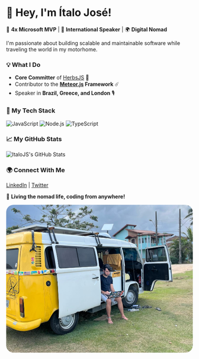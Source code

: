 # 👋 Hey, I'm Ítalo José!  

🚀 **4x Microsoft MVP** | 🎤 **International Speaker** | 🌍 **Digital Nomad**  

I'm passionate about building scalable and maintainable software while traveling the world in my motorhome.  

### 💡 What I Do  
- **Core Committer** of [HerbsJS](https://herbsjs.org/) 🌿  
- Contributor to the **[Meteor.js](https://www.meteor.com/) Framework** ☄️  
- Speaker in **Brazil, Greece, and London** 🎙️  

### 🚀 My Tech Stack  
![JavaScript](https://img.shields.io/badge/JavaScript-F7DF1E?style=for-the-badge&logo=javascript&logoColor=black) ![Node.js](https://img.shields.io/badge/Node.js-339933?style=for-the-badge&logo=node.js&logoColor=white) ![TypeScript](https://img.shields.io/badge/TypeScript-007ACC?style=for-the-badge&logo=typescript&logoColor=white)  

### 📈 My GitHub Stats  
![ItaloJS's GitHub Stats](https://github-readme-stats.vercel.app/api?username=italojs&show_icons=true&title_color=fff&icon_color=79ff97&text_color=9f9f9f&bg_color=151515&count_private=true)  

### 🌍 Connect With Me  
[LinkedIn](https://linkedin.com/in/italojs) | [Twitter](https://twitter.com/italojs_)  

🚐 **Living the nomad life, coding from anywhere!** 

<img src="https://github.com/italojs/italojs/blob/main/me.jpeg" alt="Motorhome" height="400" style="border-radius: 20px;"/>
